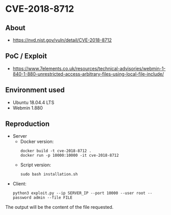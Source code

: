 # CVE-2018-8712

## About
* <https://nvd.nist.gov/vuln/detail/CVE-2018-8712>


## PoC / Exploit

* <https://www.7elements.co.uk/resources/technical-advisories/webmin-1-840-1-880-unrestricted-access-arbitrary-files-using-local-file-include/> 


## Environment used

* Ubuntu 18.04.4 LTS
* Webmin 1.880


## Reproduction
* Server
    - Docker version:
        ```shell script
        docker build -t cve-2018-8712 . 
        docker run -p 10000:10000 -it cve-2018-8712
        ```
    - Script version:
        ```shell script
        sudo bash installation.sh
        ```           
            
- Client:
    ```shell script
    python3 exploit.py --ip SERVER_IP --port 10000 --user root --password admin --file FILE
    ```

The output will be the content of the file requested.